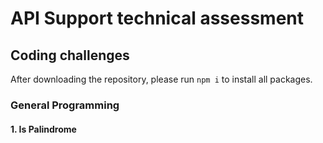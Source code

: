 # API Support technical assessment

## Coding challenges

After downloading the repository, please run `npm i` to install all packages.

### General Programming

#### 1. Is Palindrome
